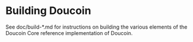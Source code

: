 Building Doucoin
================

See doc/build-*.md for instructions on building the various
elements of the Doucoin Core reference implementation of Doucoin.
